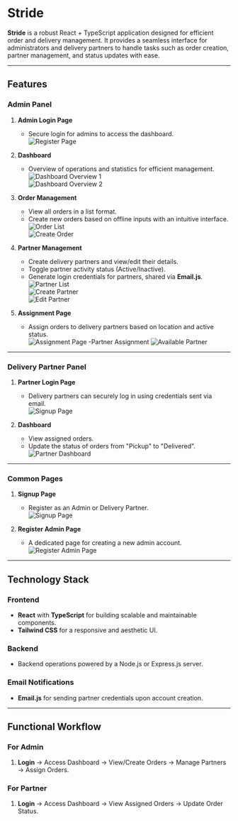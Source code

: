 
# Stride

**Stride** is a robust React + TypeScript application designed for efficient order and delivery management. It provides a seamless interface for administrators and delivery partners to handle tasks such as order creation, partner management, and status updates with ease.

---

## Features

### Admin Panel

1. **Admin Login Page**  
   - Secure login for admins to access the dashboard.  
   ![Register Page](./screenshots/register.png)

2. **Dashboard**  
   - Overview of operations and statistics for efficient management.  
   ![Dashboard Overview 1](./screenshots/dashboard1.png)  
   ![Dashboard Overview 2](./screenshots/dashboard2.png)

3. **Order Management**  
   - View all orders in a list format.  
   - Create new orders based on offline inputs with an intuitive interface.  
   ![Order List](./screenshots/orderlist.png)  
   ![Create Order](./screenshots/ordercreate.png)

4. **Partner Management**  
   - Create delivery partners and view/edit their details.  
   - Toggle partner activity status (Active/Inactive).  
   - Generate login credentials for partners, shared via **Email.js**.  
   ![Partner List](./screenshots/partnerlist.png)  
   ![Create Partner](./screenshots/partnercreate.png)  
   ![Edit Partner](./screenshots/editpartner.png)

5. **Assignment Page**  
   - Assign orders to delivery partners based on location and active status.  
   ![Assignment Page](./screenshots/assignment.png)
   -Partner Assignment
   ![Available Partner](./screenshots/availablepartner.png)

---

### Delivery Partner Panel

1. **Partner Login Page**  
   - Delivery partners can securely log in using credentials sent via email.  
   ![Signup Page](./screenshots/signup.png)

2. **Dashboard**  
   - View assigned orders.  
   - Update the status of orders from "Pickup" to "Delivered".  
   ![Partner Dashboard](./screenshots/partnerdashboard.png)

---

### Common Pages

1. **Signup Page**  
   - Register as an Admin or Delivery Partner.  
   ![Signup Page](./screenshots/signup.png)

2. **Register Admin Page**  
   - A dedicated page for creating a new admin account.  
   ![Register Admin Page](./screenshots/register.png)

---

## Technology Stack

### Frontend
- **React** with **TypeScript** for building scalable and maintainable components.  
- **Tailwind CSS** for a responsive and aesthetic UI.

### Backend
- Backend operations powered by a Node.js or Express.js server.

### Email Notifications
- **Email.js** for sending partner credentials upon account creation.

---

## Functional Workflow

### For Admin
1. **Login** → Access Dashboard → View/Create Orders → Manage Partners → Assign Orders.

### For Partner
1. **Login** → Access Dashboard → View Assigned Orders → Update Order Status.
